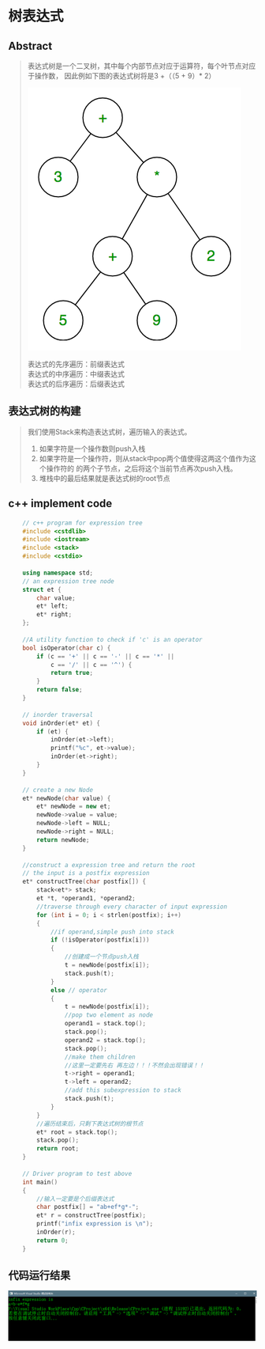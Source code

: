 # 树表达式


## Abstract
> 表达式树是一个二叉树，其中每个内部节点对应于运算符，每个叶节点对应于操作数，
> 因此例如下图的表达式树将是3 +（（5 + 9）* 2）
> 
> ![表达式树](_v_images/20190422081735181_7816.png)
> 
> 表达式的先序遍历：前缀表达式  
> 表达式的中序遍历：中缀表达式  
> 表达式的后序遍历：后缀表达式

## 表达式树的构建
> 我们使用Stack来构造表达式树，遍历输入的表达式。
> 1. 如果字符是一个操作数则push入栈
> 2. 如果字符是一个操作符，则从stack中pop两个值使得这两这个值作为这个操作符的
> 的两个子节点，之后将这个当前节点再次push入栈。
> 3. 堆栈中的最后结果就是表达式树的root节点


## c++ implement code
```c++
    // c++ program for expression tree
    #include <cstdlib>
    #include <iostream>
    #include <stack>
    #include <cstdio>

    using namespace std;
    // an expression tree node
    struct et {
    	char value;
    	et* left;
    	et* right;
    };

    //A utility function to check if 'c' is an operator
    bool isOperator(char c) {
    	if (c == '+' || c == '-' || c == '*' ||
    		c == '/' || c == '^') {
    		return true;
    	}
    	return false;
    }

    // inorder traversal
    void inOrder(et* et) {
    	if (et) {
    		inOrder(et->left);
    		printf("%c", et->value);
    		inOrder(et->right);
    	}
    }

    // create a new Node
    et* newNode(char value) {
    	et* newNode = new et;
    	newNode->value = value;
    	newNode->left = NULL;
    	newNode->right = NULL;
    	return newNode;
    }

    //construct a expression tree and return the root
    // the input is a postfix expression
    et* constructTree(char postfix[]) {
    	stack<et*> stack;
    	et *t, *operand1, *operand2;
    	//traverse through every character of input expression
    	for (int i = 0; i < strlen(postfix); i++)
    	{
    		//if operand,simple push into stack
    		if (!isOperator(postfix[i]))
    		{
    			//创建成一个节点push入栈
    			t = newNode(postfix[i]);
    			stack.push(t);
    		}
    		else // operator
    		{
    			t = newNode(postfix[i]);
    			//pop two element as node
    			operand1 = stack.top();
    			stack.pop();
    			operand2 = stack.top();
    			stack.pop();
    			//make them children
    			//这里一定要先右 再左边！！！不然会出现错误！！
    			t->right = operand1;
    			t->left = operand2;
    			//add this subexpression to stack
    			stack.push(t);
    		}
    	}
    	//遍历结束后，只剩下表达式树的根节点
    	et* root = stack.top();
    	stack.pop();
    	return root;
    }

    // Driver program to test above 
    int main()
    {
    	//输入一定要是个后缀表达式
    	char postfix[] = "ab+ef*g*-";
    	et* r = constructTree(postfix);
    	printf("infix expression is \n");
    	inOrder(r);
    	return 0;
    }
```


## 代码运行结果
![表达式树结果](_v_images/20190424090142205_2813.png)


